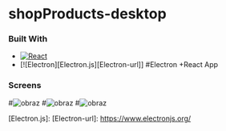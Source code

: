# shopProducts-desktop
### Built With
* [![React][React.js]][React-url]
* [![Electron][Electron.js][Electron-url]]
#Electron +React App
### Screens
#![obraz](https://user-images.githubusercontent.com/82237491/224729035-17a9a15f-ad2e-4c5f-8f48-1d29a2655f7f.png)
#![obraz](https://user-images.githubusercontent.com/82237491/224729143-7f067ad2-8af0-4522-a1db-93900e5471af.png)
#![obraz](https://user-images.githubusercontent.com/82237491/224729212-4ca0baf7-9d6d-4e44-a428-08c50ddf0fc8.png)


<!-- MARKDOWN LINKS & IMAGES -->
[React.js]: https://img.shields.io/badge/React-20232A?style=for-the-badge&logo=react&logoColor=61DAFB
[React-url]: https://reactjs.org/
[Electron.js]: 
[Electron-url]: https://www.electronjs.org/
